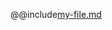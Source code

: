 @@include[my-file.md](https://github.com/inspire12/computer-concept-term-review/edit/master/README.md)
